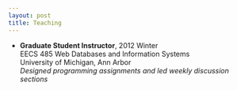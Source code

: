 ```yaml
---
layout: post
title: Teaching
---
```


- **Graduate Student Instructor**, 2012 Winter  
  EECS 485 Web Databases and Information Systems  
  University of Michigan, Ann Arbor  
  *Designed programming assignments and led weekly discussion sections*

